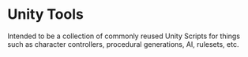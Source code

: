 # Unity Tools

Intended to be a collection of commonly reused Unity Scripts for things 
such as character controllers, procedural generations, AI, rulesets, etc.
